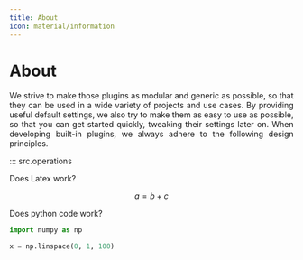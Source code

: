 ```yaml
---
title: About
icon: material/information
---
```

# About

<p style='text-align: justify;'>
We strive to make those plugins as modular and generic as possible, so that they can be used in a wide variety of projects and use cases. By providing useful default settings, we also try to make them as easy to use as possible, so that you can get started quickly, tweaking their settings later on. When developing built-in plugins, we always adhere to the following design principles.
</p>

::: src.operations

Does Latex work?

$$
a = b + c
$$

Does python code work?

```python
import numpy as np

x = np.linspace(0, 1, 100)
```

